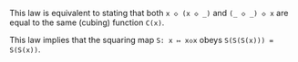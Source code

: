 This law is equivalent to stating that both `x ◇ (x ◇ _)` and `(_ ◇ _) ◇ x` are equal to the same (cubing) function `C(x)`.

This law implies that the squaring map `S: x ↦ x◇x` obeys `S(S(S(x))) = S(S(x))`.
